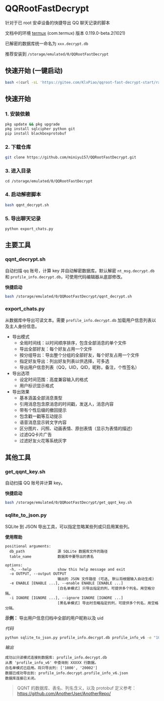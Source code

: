 # QQRootFastDecrypt

针对于已 root 安卓设备的快捷导出 QQ 聊天记录的脚本

文档中的环境 [termux](https://github.com/termux/termux-app/releases) (com.termux) 版本 0.119.0-beta.2(1021)

已解密的数据库统一命名为 `xxx.decrypt.db`

推荐安装到 `/storage/emulated/0/QQRootFastDecrypt`

## 快速开始 (一键启动)

```bash
bash <(curl -sL 'https://gitee.com/KlxPiao/qqroot-fast-decrypt-start/raw/master/start.sh')
```

## 快速开始

### 1. 安装依赖

```bash
pkg update && pkg upgrade
pkg install sqlcipher python git
pip install blackboxprotobuf
```

### 2. 下载仓库

```bash
git clone https://github.com/miniyu157/QQRootFastDecrypt.git
```

### 3. 进入目录

```
cd /storage/emulated/0/QQRootFastDecrypt
```

### 4. 启动解密脚本

```bash
bash qqnt_decrypt.sh
```

### 5. 导出聊天记录
    
```
python export_chats.py
```

## 主要工具

### qqnt_decrypt.sh

自动扫描 qq 账号，计算 key 并自动解密数据库。默认解密 `nt_msg.decrypt.db` 和 `profile_info.decrypt.db`，可使用代码编辑器从底部修改。

**快捷启动**

```bash
bash /storage/emulated/0/QQRootFastDecrypt/qqnt_decrypt.sh
```

### export_chats.py

从数据库中导出可读文本。需要 `profile_info.decrypt.db` 加载用户信息列表以及主人身份信息。

- 导出模式
  - 全局时间线：以时间顺序排序，包含全部消息的单个文件
  - 导出全部好友：每个好友占用一个文件
  - 按分组导出：导出整个分组的全部好友，每个好友占用一个文件
  - 指定好友导出：列出好友列表以供选择，可多选
  - 导出用户信息列表（QQ，UID，QID，昵称，备注，个性签名）
- 导出选项
  - 设定时间范围：高度兼容输入的格式
  - 用户标识显示格式
- 导出效果
  - 基本涵盖全部消息类型
  - 引用消息包含原消息的时间戳，发送人，消息内容
  - 带有个性后缀的撤回提示
  - 包含戳一戳等互动提示
  - 语音消息显示转文字内容
  - 区分图片、闪照、动画表情、原创表情（显示为表情的描述）
  - 过滤QQ卡片广告
  - 过滤好友火花等系统灰字

## 其他工具

### get_qqnt_key.sh

自动扫描 QQ 账号并计算 key。

**快捷启动**

```bash
bash /storage/emulated/0/QQRootFastDecrypt/get_qqnt_key.sh
```

### sqlite_to_json.py

SQLite 到 JSON 导出工具，可以指定忽略某些列或只启用某些列。

**使用帮助**

```
positional arguments:
  db_path               源 SQLite 数据库文件的路径
  table_name            数据库中要导出的表名

options:
  -h, --help            show this help message and exit
  -o OUTPUT, --output OUTPUT
                        输出的 JSON 文件路径 (可选, 默认将根据输入自动生成)
  -e ENABLE [ENABLE ...], --enable ENABLE [ENABLE ...]
                        [白名单模式] 只导出指定的列，可提供多个列名，用空格分隔。
  -i IGNORE [IGNORE ...], --ignore IGNORE [IGNORE ...]
                        [黑名单模式] 导出时忽略指定的列，可提供多个列名，用空格分隔。
```

**示例：** 导出用户信息归档中全部的用户昵称以及 uid

_代码_

```bash
python sqlite_to_json.py profile_info.decrypt.db profile_info_v6 -e "1000" "20002"
```

_输出_

```
成功以只读模式连接到数据库: profile_info.decrypt.db
从表 'profile_info_v6' 中查询到 XXXXX 行数据。
白名单模式已启用。将只导出列: ['1000', '20002']
数据已成功导出到: profile_info.decrypt.profile_info_v6.json
数据库连接已关闭。
```

> QQNT 的数据库、表名、列名含义，以及 protobuf 定义参考：https://github.com/AnotherUser/AnotherRepo/
